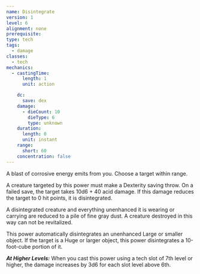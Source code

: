 ```yaml
---
name: Disintegrate
version: 1
level: 6
alignment: none
prerequisite: 
type: tech
tags:
  - damage
classes:
  - tech
mechanics:
  - castingTime:
      length: 1
      unit: action

    dc:
      save: dex
    damage:
      - dieCount: 10
        dieType: 6
        type: unknown
    duration:
      length: 0
      unit: instant
    range:
      short: 60
    concentration: false
---
```

A blast of corrosive energy emits from you. Choose a target within range. 

A creature targeted by this power must make a Dexterity saving throw. On a failed save, the target takes 10d6 + 40 acid damage. If this damage reduces the target to 0 hit points, it is disintegrated.

A disintegrated creature and everything unenhanced it is wearing or carrying are reduced to a pile of fine gray dust. A creature destroyed in this way can not be revitalized.

This power automatically disintegrates an unenhanced Large or smaller object. If the target is a Huge or larger object, this power disintegrates a 10-foot-cube portion of it. 

***__At Higher Levels__:*** When you cast this power using a tech slot of 7th level or higher, the damage increases by 3d6 for each slot level above 6th.
    